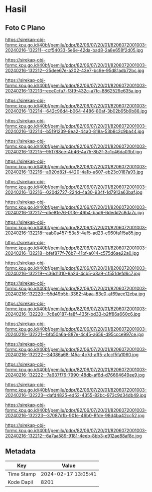 # Hasil

## Foto C Plano

https://sirekap-obj-formc.kpu.go.id/40bf/pemilu/pdpr/82/06/07/20/01/8206072001003-20240216-132211--ccf54033-5e6e-42da-bad8-2a8e658f2d05.jpg

https://sirekap-obj-formc.kpu.go.id/40bf/pemilu/pdpr/82/06/07/20/01/8206072001003-20240216-132212--25dee67e-a202-43e7-bc9e-95d81adb72bc.jpg

https://sirekap-obj-formc.kpu.go.id/40bf/pemilu/pdpr/82/06/07/20/01/8206072001003-20240216-132213--ece0cfa7-f3f9-432c-a7fc-8862529e635a.jpg

https://sirekap-obj-formc.kpu.go.id/40bf/pemilu/pdpr/82/06/07/20/01/8206072001003-20240216-132214--642c96d4-b064-4486-80af-3b02b95b9b88.jpg

https://sirekap-obj-formc.kpu.go.id/40bf/pemilu/pdpr/82/06/07/20/01/8206072001003-20240216-132214--b5191239-8ea2-44a0-818a-53b8c2c9ba44.jpg

https://sirekap-obj-formc.kpu.go.id/40bf/pemilu/pdpr/82/06/07/20/01/8206072001003-20240216-132215--951788ce-4b46-4a75-8b2f-3c1c46da03bf.jpg

https://sirekap-obj-formc.kpu.go.id/40bf/pemilu/pdpr/82/06/07/20/01/8206072001003-20240216-132216--a920d82f-4420-4a1b-a607-eb23c0187a93.jpg

https://sirekap-obj-formc.kpu.go.id/40bf/pemilu/pdpr/82/06/07/20/01/8206072001003-20240216-132216--020d2727-224d-4a30-934f-1d7913a63baf.jpg

https://sirekap-obj-formc.kpu.go.id/40bf/pemilu/pdpr/82/06/07/20/01/8206072001003-20240216-132217--d5e81e76-013e-46b4-bad6-6dedd2c8da7c.jpg

https://sirekap-obj-formc.kpu.go.id/40bf/pemilu/pdpr/82/06/07/20/01/8206072001003-20240216-132218--aab0a457-53a5-4af5-ad23-e960fa1f5a85.jpg

https://sirekap-obj-formc.kpu.go.id/40bf/pemilu/pdpr/82/06/07/20/01/8206072001003-20240216-132218--bfef877f-76b7-41bf-a014-c575d6ae22a0.jpg

https://sirekap-obj-formc.kpu.go.id/40bf/pemilu/pdpr/82/06/07/20/01/8206072001003-20240216-132219--c36d1310-9a2d-4cb5-a3a9-cf551defd6c7.jpg

https://sirekap-obj-formc.kpu.go.id/40bf/pemilu/pdpr/82/06/07/20/01/8206072001003-20240216-132220--55d49b5b-3362-4baa-83e0-af69aee12eba.jpg

https://sirekap-obj-formc.kpu.go.id/40bf/pemilu/pdpr/82/06/07/20/01/8206072001003-20240216-132220--7c8e0187-fa8f-435f-bd33-b2ff86a660c6.jpg

https://sirekap-obj-formc.kpu.go.id/40bf/pemilu/pdpr/82/06/07/20/01/8206072001003-20240216-132221--bfb50a6a-887e-4c45-a656-d95ccce997ce.jpg

https://sirekap-obj-formc.kpu.go.id/40bf/pemilu/pdpr/82/06/07/20/01/8206072001003-20240216-132222--34086a68-f45a-4c7d-aff5-afccf5fa1060.jpg

https://sirekap-obj-formc.kpu.go.id/40bf/pemilu/pdpr/82/06/07/20/01/8206072001003-20240216-132222--7a937f76-7990-48db-af6d-d76664649ee9.jpg

https://sirekap-obj-formc.kpu.go.id/40bf/pemilu/pdpr/82/06/07/20/01/8206072001003-20240216-132223--dafd4825-ed52-4355-82bc-973c9d34db49.jpg

https://sirekap-obj-formc.kpu.go.id/40bf/pemilu/pdpr/82/06/07/20/01/8206072001003-20240216-132223--37087d1b-901e-46b0-8fde-98d4ba42cc52.jpg

https://sirekap-obj-formc.kpu.go.id/40bf/pemilu/pdpr/82/06/07/20/01/8206072001003-20240216-132212--6a7aa589-9181-4eeb-8bb3-e912ae88af8c.jpg


## Metadata

| Key        | Value               |
| ---------- | ------------------- |
| Time Stamp | 2024-02-17 13:05:41 |
| Kode Dapil | 8201                |



